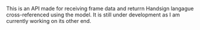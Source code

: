 This is an API made for receiving frame data and returrn Handsign langague cross-referenced using the model. It is still under development as I am currently working on its other end. 
